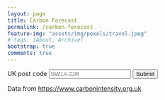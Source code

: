 ```yaml
---
layout: page
title: Carbon Forecast
permalink: /carbon-forecast
feature-img: "assets/img/pexels/travel.jpeg"
# tags: [About, Archive]
bootstrap: true
comments: true
---
```

<script src='https://cdn.plot.ly/plotly-2.3.1.min.js'></script>

<div class="container-xl">
    <form id="postCodeForm">
        <div class="row justify-content-center">
                <label for="postcodeInput" class="col-form-label col-form-label-lg">UK post code</label>
                <input type="text" class="form-control-lg" id="postcodeInput" placeholder="SW1A 2JR">
                <button type="submit" class="btn btn-primary btn-lg">Submit</button>
        </div>
    </form>
    <div class="row justify-content-md-center">
        <div class="col text-center">
            Data from <a href="https://www.carbonintensity.org.uk">https://www.carbonintensity.org.uk</a>
        </div>
    </div>
    <div class="row">
        <div class="col">
            <div id='plotDiv'>
            </div>
        </div>
    </div>
</div>

<script src="/assets/js/carbon-intensity/main.js" type="text/javascript" charset="utf-8"></script>
